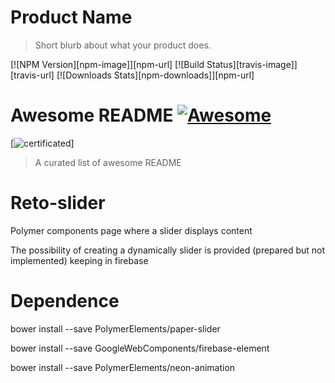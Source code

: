 # Product Name
> Short blurb about what your product does.

[![NPM Version][npm-image]][npm-url]
[![Build Status][travis-image]][travis-url]
[![Downloads Stats][npm-downloads]][npm-url]

# Awesome README [![Awesome](https://img.shields.io/badge/certificated-yes-brightgreen.svg)](https://github.com/sindresorhus/awesome)

[![certificated](https://img.shields.io/badge/certificated-no-orange.svg)]
> A curated list of awesome README

# Reto-slider
Polymer components page where a slider displays content

The possibility of creating a dynamically slider is provided (prepared but not implemented) keeping in firebase

# Dependence

bower install --save PolymerElements/paper-slider

bower install --save GoogleWebComponents/firebase-element

bower install --save PolymerElements/neon-animation

